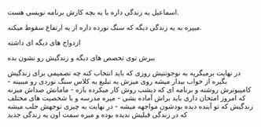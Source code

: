 اسماعیل یه زندگی داره با یه بچه کارش برنامه نویسی هست.

میپره به یه زندگی دیگه که سنگ نورده داره از یه ارتفاع سقوط میکنه.

ازدواج های دیگه ای داشته

ببرش توی تخصص های دیگه و زندگیش رو نشون بده

در نهایت برمیگرپه به نوجوتنیش روزی که باید انتخاب کنه چه تصمیمی برای زندگیش بگیره
از خواب بیدار میشه روی میزش یه تبلیغ یه کلاس سنگ نوردی رو میبینه - کامپیوترش روشنه و برنامه ای که دیشب روش کار میکرده بازه - مامانش صداش میزنه که امروز امتحان داری باید براش آماده بشی - میره مدرسه و با شخصیت های مختلف زندگیش که تو آینده دیده بودشون مواجهه میشه - در نهایت به چیزی توجهش جلب میشه که در زندگی قبلیش ندیده بوده و میره سمت اون یه زندگی جدید
